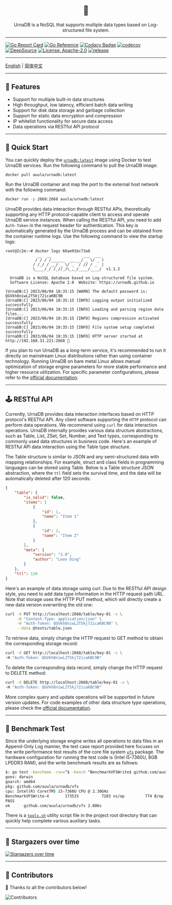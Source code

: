 <div align="center">
    <!-- <img src="cmd/urnadb.png" style="width: 86px; height: auto; display: inline-block;"> -->
    <h1>🏺️</h1>
</div>

<p align="center">UrnaDB is a NoSQL that supports multiple data types based on Log-structured file system.</p>


---


[![Go Report Card](https://img.shields.io/badge/go%20report-A+-brightgreen.svg?style=flat)](https://img.shields.io/badge/go%20report-A+-brightgreen.svg?style=flat)
[![Go Reference](https://pkg.go.dev/badge/github.com/auula/urnadb.svg)](https://pkg.go.dev/github.com/auula/urnadb)
[![Codacy Badge](https://app.codacy.com/project/badge/Grade/55bc449808ca4d0c80c0122f170d7313)](https://app.codacy.com/gh/auula/urnadb/dashboard?utm_source=gh&utm_medium=referral&utm_content=&utm_campaign=Badge_grade)
[![codecov](https://codecov.io/gh/auula/urnadb/graph/badge.svg?token=xTcPzdLFkJ)](https://codecov.io/gh/auula/urnadb)
[![DeepSource](https://app.deepsource.com/gh/auula/urnadb.svg/?label=active+issues&show_trend=false&token=Bymkt0xcKcmlGI8WOo3JMxHc)](https://app.deepsource.com/gh/auula/urnadb/)
[![License: Apache-2.0](https://img.shields.io/badge/License-Apache%202.0-blue.svg)](https://opensource.org/licenses/Apache-2.0)
[![release](https://img.shields.io/github/release/auula/urnadb.svg)](https://github.com/auula/urnadb/releases)



---

[English](README_EN.md) | [简体中文](README.md)

---

## 🎉 Features

- Support for multiple built-in data structures
- High throughput, low latency, efficient batch data writing
- Support for disk data storage and garbage collection
- Support for static data encryption and compression
- IP whitelist functionality for secure data access
- Data operations via RESTful API protocol

---

## 🚀 Quick Start

You can quickly deploy the [`urnadb:latest`](https://hub.docker.com/r/auula/urnadb) image using Docker to test UrnaDB services. Run the following command to pull the UrnaDB image:

```bash
docker pull auula/urnadb:latest
```

Run the UrnaDB container and map the port to the external host network with the following command:

```bash
docker run -p 2668:2668 auula/urnadb:latest
```

UrnaDB provides data interaction through RESTful APIs, theoretically supporting any HTTP protocol-capable client to access and operate UrnaDB service instances. When calling the RESTful API, you need to add `Auth-Token` in the request header for authentication. This key is automatically generated by the UrnaDB process and can be obtained from the container runtime logs. Use the following command to view the startup logs:

```text
root@2c2m:~# docker logs 66ae91bc73a6
              __  __              ___  ___
             / / / /______  ___ _/ _ \/ _ )
            / /_/ / __/ _ \/ _ `/ // / _  |
            \____/_/ /_//_/\_,_/____/____/  v1.1.2

  UrnaDB is a NoSQL database based on Log-structured file system.
  Software License: Apache 2.0  Website: https://urnadb.github.io

[UrnaDB:C] 2023/06/04 18:35:15 [WARN] The default password is: QGVkh8niwL2TSkj72icaKBC9B
[UrnaDB:C] 2023/06/04 18:35:15 [INFO] Logging output initialized successfully
[UrnaDB:C] 2023/06/04 18:35:15 [INFO] Loading and parsing region data files...
[UrnaDB:C] 2023/06/04 18:35:15 [INFO] Regions compression activated successfully
[UrnaDB:C] 2023/06/04 18:35:15 [INFO] File system setup completed successfully
[UrnaDB:C] 2023/06/04 18:35:15 [INFO] HTTP server started at http://192.168.31.221:2668 🚀
```

If you plan to run UrnaDB as a long-term service, it's recommended to run it directly on mainstream Linux distributions rather than using container technology. Running UrnaDB on bare metal Linux allows manual optimization of storage engine parameters for more stable performance and higher resource utilization. For specific parameter configurations, please refer to the [official documentation](https://urnadb.github.io).

---

## 🕹️ RESTful API 

Currently, UrnaDB provides data interaction interfaces based on HTTP protocol's RESTful API. Any client software supporting the `HTTP` protocol can perform data operations. We recommend using `curl` for data interaction operations. UrnaDB internally provides various data structure abstractions, such as Table, List, ZSet, Set, Number, and Text types, corresponding to commonly used data structures in business code. Here's an example of RESTful API data interaction using the Table type structure.

The Table structure is similar to JSON and any semi-structured data with mapping relationships. For example, struct and class fields in programming languages can be stored using Table. Below is a Table structure JSON abstraction, where the `ttl` field sets the survival time, and the data will be automatically deleted after 120 seconds:

```json
{
    "table": {
        "is_valid": false,
        "items": [
            {
                "id": 1,
                "name": "Item 1"
            },
            {
                "id": 2,
                "name": "Item 2"
            }
        ],
        "meta": {
            "version": "2.0",
            "author": "Leon Ding"
        }
    },
    "ttl": 120
}
```

Here's an example of data storage using curl. Due to the RESTful API design style, you need to add data type information in the HTTP request path URL. Note that storage uses the HTTP PUT method, which will directly create a new data version overwriting the old one:

```bash
curl -X PUT http://localhost:2668/table/key-01 -v \
     -H "Content-Type: application/json" \
     -H "Auth-Token: QGVkh8niwL2TSkj72icaKBC9B" \
     --data @tests/table.json
```

To retrieve data, simply change the HTTP request to GET method to obtain the corresponding storage record:

```bash
curl -X GET http://localhost:2668/table/key-01 -v \
-H "Auth-Token: QGVkh8niwL2TSkj72icaKBC9B" 
```

To delete the corresponding data record, simply change the HTTP request to DELETE method:

```bash
curl -X DELETE http://localhost:2668/table/key-01 -v \
-H "Auth-Token: QGVkh8niwL2TSkj72icaKBC9B" 
```

More complex query and update operations will be supported in future version updates. For code examples of other data structure type operations, please check the [official documentation](https://urnadb.github.io).

---

## 🧪 Benchmark Test

Since the underlying storage engine writes all operations to data files in an Append-Only Log manner, the test case report provided here focuses on the write performance test results of the core file system [`vfs`](./vfs/) package. The hardware configuration for running the test code is (Intel i5-7360U, 8GB LPDDR3 RAM), and the write benchmark results are as follows:

```bash
$: go test -benchmem -run=^$ -bench ^BenchmarkVFSWrite$ github.com/auula/urnadb/vfs
goos: darwin
goarch: amd64
pkg: github.com/auula/urnadb/vfs
cpu: Intel(R) Core(TM) i5-7360U CPU @ 2.30GHz
BenchmarkVFSWrite-4   	  173533	      7283 ns/op	     774 B/op	      20 allocs/op
PASS
ok  	github.com/auula/urnadb/vfs	2.806s
```

There is a [`tools.sh`](./tools.sh) utility script file in the project root directory that can quickly help complete various auxiliary tasks.

---

## 🌟 Stargazers over time

[![Stargazers over time](https://starchart.cc/auula/urnadb.svg?variant=adaptive)](https://starchart.cc/auula/urnadb)

---

## 👬 Contributors

🤝 Thanks to all the contributors below! 

![Contributors](https://contributors-img.web.app/image?repo=auula/urnadb)
